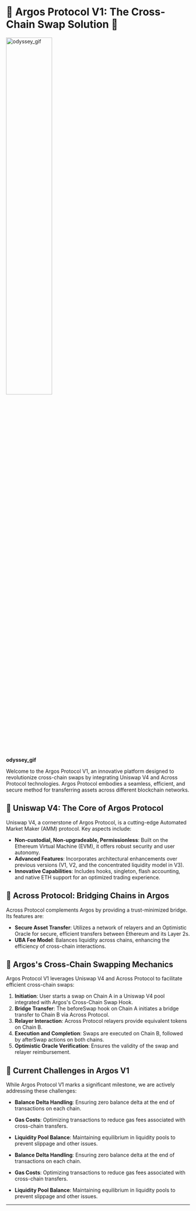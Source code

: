 # 🌌 Argos Protocol V1: The Cross-Chain Swap Solution 🌌
<img src="./DALL·E 2024-01-04 19.24.09 - Create a 16-bit pixel art image visualizing 'Aether' with a solarpunk vibe, where data streams connect different planets. Each planet is a hub of sust.png" alt="odyssey_gif" width="50%" />

**odyssey_gif**

Welcome to the Argos Protocol V1, an innovative platform designed to revolutionize cross-chain swaps by integrating Uniswap V4 and Across Protocol technologies. Argos Protocol embodies a seamless, efficient, and secure method for transferring assets across different blockchain networks.

## 🦄 Uniswap V4: The Core of Argos Protocol

Uniswap V4, a cornerstone of Argos Protocol, is a cutting-edge Automated Market Maker (AMM) protocol. Key aspects include:

- **Non-custodial, Non-upgradeable, Permissionless**: Built on the Ethereum Virtual Machine (EVM), it offers robust security and user autonomy.
- **Advanced Features**: Incorporates architectural enhancements over previous versions (V1, V2, and the concentrated liquidity model in V3).
- **Innovative Capabilities**: Includes hooks, singleton, flash accounting, and native ETH support for an optimized trading experience.

## 🌉 Across Protocol: Bridging Chains in Argos

Across Protocol complements Argos by providing a trust-minimized bridge. Its features are:

- **Secure Asset Transfer**: Utilizes a network of relayers and an Optimistic Oracle for secure, efficient transfers between Ethereum and its Layer 2s.
- **UBA Fee Model**: Balances liquidity across chains, enhancing the efficiency of cross-chain interactions.

## 🔀 Argos's Cross-Chain Swapping Mechanics

Argos Protocol V1 leverages Uniswap V4 and Across Protocol to facilitate efficient cross-chain swaps:

1. **Initiation**: User starts a swap on Chain A in a Uniswap V4 pool integrated with Argos's Cross-Chain Swap Hook.
2. **Bridge Transfer**: The beforeSwap hook on Chain A initiates a bridge transfer to Chain B via Across Protocol.
3. **Relayer Interaction**: Across Protocol relayers provide equivalent tokens on Chain B.
4. **Execution and Completion**: Swaps are executed on Chain B, followed by afterSwap actions on both chains.
5. **Optimistic Oracle Verification**: Ensures the validity of the swap and relayer reimbursement.

## 🚩 Current Challenges in Argos V1

While Argos Protocol V1 marks a significant milestone, we are actively addressing these challenges:

- **Balance Delta Handling**: Ensuring zero balance delta at the end of transactions on each chain.
- **Gas Costs**: Optimizing transactions to reduce gas fees associated with cross-chain transfers.
- **Liquidity Pool Balance**: Maintaining equilibrium in liquidity pools to prevent slippage and other issues.

- **Balance Delta Handling**: Ensuring zero balance delta at the end of transactions on each chain.
- **Gas Costs**: Optimizing transactions to reduce gas fees associated with cross-chain transfers.
- **Liquidity Pool Balance**: Maintaining equilibrium in liquidity pools to prevent slippage and other issues.

---
